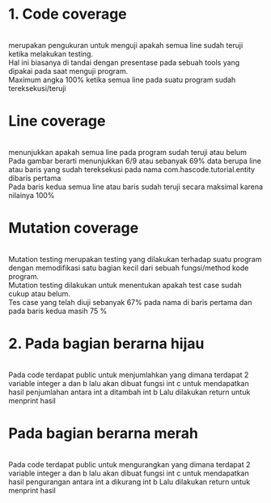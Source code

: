 
 # 1. Code coverage 
<br/>merupakan pengukuran untuk menguji apakah semua line sudah teruji ketika melakukan testing. 
<br/>Hal ini biasanya di tandai dengan presentase pada sebuah tools yang dipakai pada saat menguji program. 
<br/>Maximum angka 100% ketika semua line pada suatu program sudah tereksekusi/teruji

# Line coverage
<br/> menunjukkan apakah semua line pada program sudah teruji atau belum
<br/>Pada gambar berarti menunjukkan 6/9 atau sebanyak 69% data berupa line atau baris yang sudah tereksekusi pada nama com.hascode.tutorial.entity dibaris pertama
<br/>Pada baris kedua semua line atau baris sudah teruji secara maksimal karena nilainya 100%

# Mutation coverage
<br/>Mutation testing merupakan testing yang dilakukan terhadap suatu program dengan memodifikasi satu bagian kecil dari sebuah fungsi/method kode program. 
<br/>Mutation testing dilakukan untuk menentukan apakah test case sudah cukup atau belum.
<br/>Tes case yang telah diuji sebanyak 67% pada nama di baris pertama dan pada baris kedua masih 75 %

 # 2. Pada bagian berarna hijau
<br/> Pada code terdapat public untuk menjumlahkan yang dimana terdapat 2 variable integer a dan b lalu akan dibuat fungsi int c untuk mendapatkan hasil penjumlahan antara int a ditambah int b 
Lalu dilakukan return untuk menprint hasil
# Pada bagian berarna merah
<br/> Pada code terdapat public untuk mengurangkan yang dimana terdapat 2 variable integer a dan b lalu akan dibuat fungsi int c untuk mendapatkan hasil pengurangan antara int a dikurang int b 
Lalu dilakukan return untuk menprint hasil
